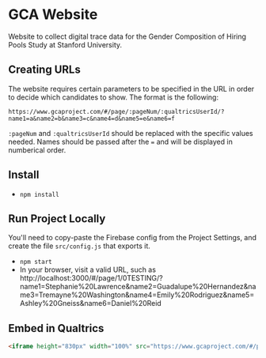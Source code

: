 # GCA Website

Website to collect digital trace data for the Gender Composition of Hiring Pools Study at Stanford University.

## Creating URLs

The website requires certain parameters to be specified in the URL in order to decide which candidates to show. The format is the following:

```
https://www.gcaproject.com/#/page/:pageNum/:qualtricsUserId/?name1=a&name2=b&name3=c&name4=d&name5=e&name6=f
```

`:pageNum` and `:qualtricsUserId` should be replaced with the specific values needed. Names should be passed after the `=` and will be displayed in numberical order.

## Install

- `npm install`

## Run Project Locally

You'll need to copy-paste the Firebase config from the Project Settings, and create the file `src/config.js` that exports it.

- `npm start`
- In your browser, visit a valid URL, such as http://localhost:3000/#/page/1/0TESTING/?name1=Stephanie%20Lawrence&name2=Guadalupe%20Hernandez&name3=Tremayne%20Washington&name4=Emily%20Rodriguez&name5=Ashley%20Gneiss&name6=Daniel%20Reid

## Embed in Qualtrics

```HTML
<iframe height="830px" width="100%" src="https://www.gcaproject.com/#/page/1/${e://Field/ResponseID}/?name1=${e://Field/name1}&name2=${e://Field/name2}&name3=${e://Field/name3}&name4=${e://Field/name4}&name5=${e://Field/name5}&name6=${e://Field/name6}"></iframe>
```
